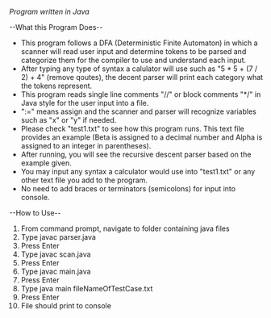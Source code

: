*Program written in Java*

--What this Program Does--
- This program follows a DFA (Deterministic Finite Automaton) in which a scanner will read user input and determine tokens to be parsed and categorize them for the compiler to use and understand each input.
- After typing any type of syntax a calulator will use such as "5 * 5 + (7 / 2) + 4" (remove qoutes), the decent parser will print each category what the tokens represent.
- This program reads single line comments "//" or block comments "*/" in Java style for the user input into a file.
- ":=" means assign and the scanner and parser will recognize variables such as "x" or "y" if needed.
- Please check "test1.txt" to see how this program runs. This text file provides an example (Beta is assigned to a decimal number and Alpha is assigned to an integer in parentheses). 
- After running, you will see the recursive descent parser based on the example given.
- You may input any syntax a calculator would use into "test1.txt" or any other text file you add to the program. 
- No need to add braces or terminators (semicolons) for input into console.

--How to Use--
1. From command prompt, navigate to folder containing java files
2. Type javac parser.java
3. Press Enter
4. Type javac scan.java
5. Press Enter
6. Type javac main.java
7. Press Enter
8. Type java main fileNameOfTestCase.txt
9. Press Enter
10. File should print to console
